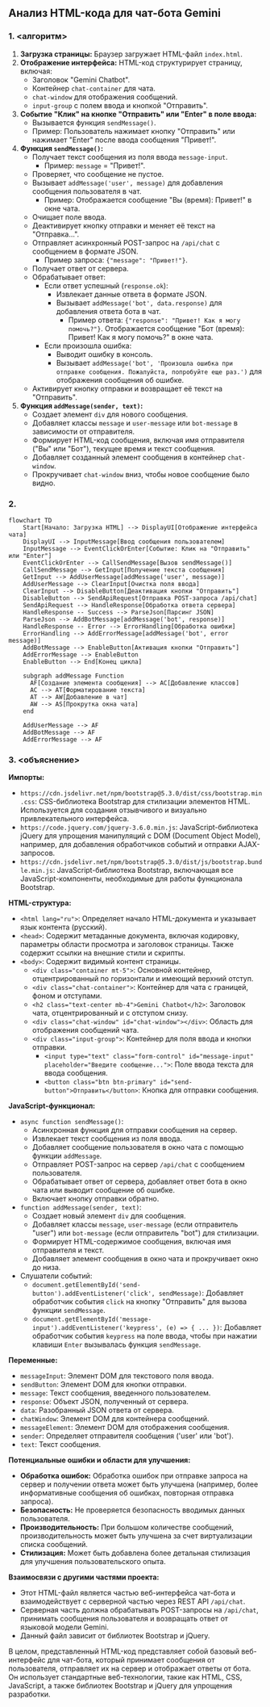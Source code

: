 ## Анализ HTML-кода для чат-бота Gemini

### 1. <алгоритм>

1.  **Загрузка страницы:** Браузер загружает HTML-файл `index.html`.
2.  **Отображение интерфейса:** HTML-код структурирует страницу, включая:
    *   Заголовок "Gemini Chatbot".
    *   Контейнер `chat-container` для чата.
    *   `chat-window` для отображения сообщений.
    *   `input-group` с полем ввода и кнопкой "Отправить".
3.  **Событие "Клик" на кнопке "Отправить" или "Enter" в поле ввода:**
    *   Вызывается функция `sendMessage()`.
    *   Пример: Пользователь нажимает кнопку "Отправить" или нажимает "Enter" после ввода сообщения "Привет!".
4.  **Функция `sendMessage()`:**
    *   Получает текст сообщения из поля ввода `message-input`.
        *   Пример: `message` = "Привет!".
    *   Проверяет, что сообщение не пустое.
    *   Вызывает `addMessage('user', message)` для добавления сообщения пользователя в чат.
        *   Пример: Отображается сообщение "Вы (время): Привет!" в окне чата.
    *   Очищает поле ввода.
    *   Деактивирует кнопку отправки и меняет её текст на "Отправка...".
    *   Отправляет асинхронный POST-запрос на `/api/chat` с сообщением в формате JSON.
        *   Пример запроса: `{"message": "Привет!"}`.
    *   Получает ответ от сервера.
    *   Обрабатывает ответ:
        *   Если ответ успешный (`response.ok`):
            *   Извлекает данные ответа в формате JSON.
            *   Вызывает `addMessage('bot', data.response)` для добавления ответа бота в чат.
                *   Пример ответа: `{"response": "Привет! Как я могу помочь?"}`. Отображается сообщение "Бот (время): Привет! Как я могу помочь?" в окне чата.
        *   Если произошла ошибка:
            *   Выводит ошибку в консоль.
            *   Вызывает `addMessage('bot', 'Произошла ошибка при отправке сообщения. Пожалуйста, попробуйте еще раз.')` для отображения сообщения об ошибке.
    *   Активирует кнопку отправки и возвращает её текст на "Отправить".
5.  **Функция `addMessage(sender, text)`:**
    *   Создает элемент `div` для нового сообщения.
    *   Добавляет классы `message` и `user-message` или `bot-message` в зависимости от отправителя.
    *   Формирует HTML-код сообщения, включая имя отправителя ("Вы" или "Бот"), текущее время и текст сообщения.
    *   Добавляет созданный элемент сообщения в контейнер `chat-window`.
    *   Прокручивает `chat-window` вниз, чтобы новое сообщение было видно.

### 2. <mermaid>

```mermaid
flowchart TD
    Start[Начало: Загрузка HTML] --> DisplayUI[Отображение интерфейса чата]
    DisplayUI --> InputMessage[Ввод сообщения пользователем]
    InputMessage --> EventClickOrEnter[Событие: Клик на "Отправить" или "Enter"]
    EventClickOrEnter --> CallSendMessage[Вызов sendMessage()]
    CallSendMessage --> GetInput[Получение текста сообщения]
    GetInput --> AddUserMessage[addMessage('user', message)]
    AddUserMessage --> ClearInput[Очистка поля ввода]
    ClearInput --> DisableButton[Деактивация кнопки "Отправить"]
    DisableButton --> SendApiRequest[Отправка POST-запроса /api/chat]
    SendApiRequest --> HandleResponse[Обработка ответа сервера]
    HandleResponse -- Success --> ParseJson[Парсинг JSON]
    ParseJson --> AddBotMessage[addMessage('bot', response)]
    HandleResponse -- Error --> ErrorHandling[Обработка ошибки]
    ErrorHandling --> AddErrorMessage[addMessage('bot', error message)]
    AddBotMessage --> EnableButton[Активация кнопки "Отправить"]
    AddErrorMessage --> EnableButton
    EnableButton --> End[Конец цикла]

    subgraph addMessage Function
      AF[Создание элемента сообщения] --> AC[Добавление классов]
      AC --> AT[Форматирование текста]
      AT --> AW[Добавление в чат]
      AW --> AS[Прокрутка окна чата]
    end
    
    AddUserMessage --> AF
    AddBotMessage --> AF
    AddErrorMessage --> AF
```

### 3. <объяснение>

**Импорты:**

*   `https://cdn.jsdelivr.net/npm/bootstrap@5.3.0/dist/css/bootstrap.min.css`: CSS-библиотека Bootstrap для стилизации элементов HTML. Используется для создания отзывчивого и визуально привлекательного интерфейса.
*   `https://code.jquery.com/jquery-3.6.0.min.js`: JavaScript-библиотека jQuery для упрощения манипуляций с DOM (Document Object Model), например, для добавления обработчиков событий и отправки AJAX-запросов.
*   `https://cdn.jsdelivr.net/npm/bootstrap@5.3.0/dist/js/bootstrap.bundle.min.js`: JavaScript-библиотека Bootstrap, включающая все JavaScript-компоненты, необходимые для работы функционала Bootstrap.

**HTML-структура:**

*   `<html lang="ru">`: Определяет начало HTML-документа и указывает язык контента (русский).
*   `<head>`: Содержит метаданные документа, включая кодировку, параметры области просмотра и заголовок страницы. Также содержит ссылки на внешние стили и скрипты.
*   `<body>`: Содержит видимый контент страницы.
    *   `<div class="container mt-5">`: Основной контейнер, отцентрированный по горизонтали и имеющий верхний отступ.
    *   `<div class="chat-container">`: Контейнер для чата с границей, фоном и отступами.
    *   `<h2 class="text-center mb-4">Gemini Chatbot</h2>`: Заголовок чата, отцентрированный и с отступом снизу.
    *   `<div class="chat-window" id="chat-window"></div>`: Область для отображения сообщений чата.
    *   `<div class="input-group">`: Контейнер для поля ввода и кнопки отправки.
        *   `<input type="text" class="form-control" id="message-input" placeholder="Введите сообщение...">`: Поле ввода текста для ввода сообщения.
        *   `<button class="btn btn-primary" id="send-button">Отправить</button>`: Кнопка для отправки сообщения.

**JavaScript-функционал:**

*   `async function sendMessage()`:
    *   Асинхронная функция для отправки сообщения на сервер.
    *   Извлекает текст сообщения из поля ввода.
    *   Добавляет сообщение пользователя в окно чата с помощью функции `addMessage`.
    *   Отправляет POST-запрос на сервер `/api/chat` с сообщением пользователя.
    *   Обрабатывает ответ от сервера, добавляет ответ бота в окно чата или выводит сообщение об ошибке.
    *   Включает кнопку отправки обратно.
*   `function addMessage(sender, text)`:
    *   Создает новый элемент `div` для сообщения.
    *   Добавляет классы `message`, `user-message` (если отправитель "user") или `bot-message` (если отправитель "bot") для стилизации.
    *   Формирует HTML-содержимое сообщения, включая имя отправителя и текст.
    *   Добавляет элемент сообщения в окно чата и прокручивает окно до низа.
*   Слушатели событий:
    *   `document.getElementById('send-button').addEventListener('click', sendMessage)`: Добавляет обработчик события `click` на кнопку "Отправить" для вызова функции `sendMessage`.
    *   `document.getElementById('message-input').addEventListener('keypress', (e) => { ... })`: Добавляет обработчик события `keypress` на поле ввода, чтобы при нажатии клавиши `Enter` вызывалась функция `sendMessage`.

**Переменные:**

*   `messageInput`: Элемент DOM для текстового поля ввода.
*   `sendButton`: Элемент DOM для кнопки отправки.
*   `message`: Текст сообщения, введенного пользователем.
*   `response`: Объект JSON, полученный от сервера.
*   `data`: Разобранный JSON ответа от сервера.
*   `chatWindow`: Элемент DOM для контейнера сообщений.
*   `messageElement`: Элемент DOM для отображения сообщения.
*   `sender`: Определяет отправителя сообщения ('user' или 'bot').
*   `text`: Текст сообщения.

**Потенциальные ошибки и области для улучшения:**

*   **Обработка ошибок:** Обработка ошибок при отправке запроса на сервер и получении ответа может быть улучшена (например, более информативные сообщения об ошибках, повторная отправка запроса).
*   **Безопасность:** Не проверяется безопасность вводимых данных пользователя.
*   **Производительность:** При большом количестве сообщений, производительность может быть улучшена за счет виртуализации списка сообщений.
*   **Стилизация:** Может быть добавлена более детальная стилизация для улучшения пользовательского опыта.

**Взаимосвязи с другими частями проекта:**

*   Этот HTML-файл является частью веб-интерфейса чат-бота и взаимодействует с серверной частью через REST API `/api/chat`.
*   Серверная часть должна обрабатывать POST-запросы на `/api/chat`, принимать сообщения пользователя и возвращать ответ от языковой модели Gemini.
*   Данный файл зависит от библиотек Bootstrap и jQuery.

В целом, представленный HTML-код представляет собой базовый веб-интерфейс для чат-бота, который принимает сообщения от пользователя, отправляет их на сервер и отображает ответы от бота. Он использует стандартные веб-технологии, такие как HTML, CSS, JavaScript, а также библиотек Bootstrap и jQuery для упрощения разработки.